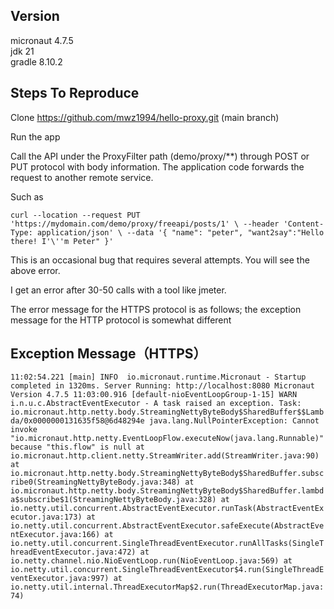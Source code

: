 ## Version
micronaut 4.7.5  
jdk 21  
gradle 8.10.2

## Steps To Reproduce
Clone https://github.com/mwz1994/hello-proxy.git (main branch)

Run the app

Call the API under the ProxyFilter path (demo/proxy/**) through POST or PUT protocol with body information.
The application code forwards the request to another remote service.

Such as 

`curl --location --request PUT 'https://mydomain.com/demo/proxy/freeapi/posts/1' \
--header 'Content-Type: application/json' \
--data '{
"name": "peter",
"want2say":"Hello there! I'\''m Peter"
}'`

This is an occasional bug that requires several attempts. You will see the above error.

I get an error after 30-50 calls with a tool like jmeter.

The error message for the HTTPS protocol is as follows; the exception message for the HTTP protocol is somewhat different

##  Exception Message（HTTPS）
`11:02:54.221 [main] INFO  io.micronaut.runtime.Micronaut - Startup completed in 1320ms. Server Running: http://localhost:8080
Micronaut Version 4.7.5
11:03:00.916 [default-nioEventLoopGroup-1-15] WARN  i.n.u.c.AbstractEventExecutor - A task raised an exception. Task: io.micronaut.http.netty.body.StreamingNettyByteBody$SharedBuffer$$Lambda/0x0000000131635f58@6d48294e
java.lang.NullPointerException: Cannot invoke "io.micronaut.http.netty.EventLoopFlow.executeNow(java.lang.Runnable)" because "this.flow" is null
at io.micronaut.http.client.netty.StreamWriter.add(StreamWriter.java:90)
at io.micronaut.http.netty.body.StreamingNettyByteBody$SharedBuffer.subscribe0(StreamingNettyByteBody.java:348)
at io.micronaut.http.netty.body.StreamingNettyByteBody$SharedBuffer.lambda$subscribe$1(StreamingNettyByteBody.java:328)
at io.netty.util.concurrent.AbstractEventExecutor.runTask(AbstractEventExecutor.java:173)
at io.netty.util.concurrent.AbstractEventExecutor.safeExecute(AbstractEventExecutor.java:166)
at io.netty.util.concurrent.SingleThreadEventExecutor.runAllTasks(SingleThreadEventExecutor.java:472)
at io.netty.channel.nio.NioEventLoop.run(NioEventLoop.java:569)
at io.netty.util.concurrent.SingleThreadEventExecutor$4.run(SingleThreadEventExecutor.java:997)
at io.netty.util.internal.ThreadExecutorMap$2.run(ThreadExecutorMap.java:74)`







